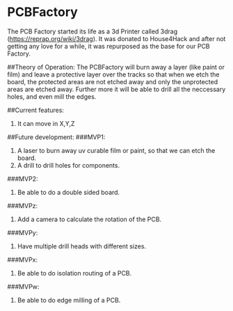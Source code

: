 # PCBFactory
The PCB Factory started its life as a 3d Printer called 3drag (https://reprap.org/wiki/3drag). It was donated to House4Hack and after not getting any love for a while, it was repurposed as the base for our PCB Factory.

##Theory of Operation:
The PCBFactory will burn away a layer (like paint or film) and leave a protective layer over the tracks so that when we etch the board, the protected areas are not etched away and only the unprotected areas are etched away. Further more it will be able to drill all the neccessary holes, and even mill the edges.
 

##Current features:
1. It can move in X,Y,Z


##Future development:
###MVP1:
1. A laser to burn away uv curable film or paint, so that we can etch the board.
2. A drill to drill holes for components.

###MVP2:
1. Be able to do a double sided board.

###MVPz:
1. Add a camera to calculate the rotation of the PCB.

###MVPy: 
1. Have multiple drill heads with different sizes.

###MVPx:
1. Be able to do isolation routing of a PCB.

###MVPw:
1. Be able to do edge milling of a PCB.


